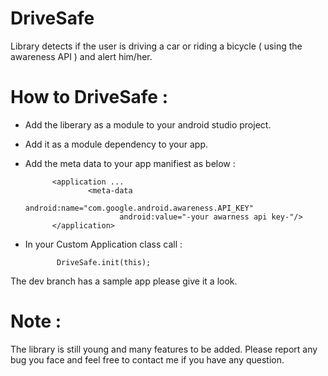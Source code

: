 # DriveSafe
Library detects if the user is driving a car or riding a bicycle ( using the awareness API ) and alert him/her.

# How to DriveSafe :

* Add the liberary as a module to your android studio project.
* Add it as a module dependency to your app.
* Add the meta data to your app manifiest as below :

            <application ...
                    <meta-data
                           android:name="com.google.android.awareness.API_KEY"
                           android:value="-your awarness api key-"/>
            </application>

* In your Custom Application class call :

             DriveSafe.init(this);
     

The dev branch has a sample app please give it a look.


# Note :
The library is still young and many features to be added. Please report any bug you face and feel free to contact me if you have any question.
